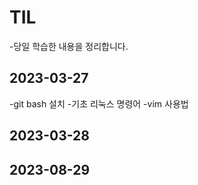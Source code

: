 # TIL
-당일 학습한 내용을 정리합니다.
## 2023-03-27
-git bash 설치
-기초 리눅스 명령어
-vim 사용법
## 2023-03-28

## 2023-08-29

